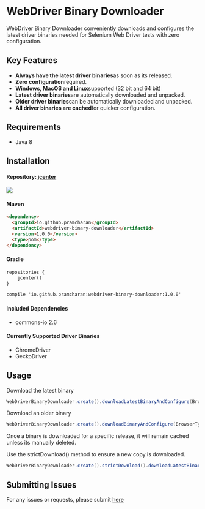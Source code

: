 
# WebDriver Binary Downloader #

WebDriver Binary Downloader conveniently downloads and configures the latest driver binaries needed for Selenium Web Driver tests with zero configuration.

## Key Features
- **Always have the latest driver binaries**as soon as its released.
- **Zero configuration**required.
- **Windows, MacOS and Linux**supported (32 bit and 64 bit)
- **Latest driver binaries**are automatically downloaded and unpacked.
- **Older driver binaries**can be automatically downloaded and unpacked.
- **All driver binaries are cached**for quicker configuration.

## Requirements
- Java 8

## Installation

#### Repository: [jcenter](https://bintray.com/bintray/jcenter?filterByPkgName=webdriver-binary-downloader)

<a href='https://bintray.com/prashantr/Courgette-JVM/courgette-jvm?source=watch' alt='Get automatic notifications about new "courgette-jvm" versions'><img src='https://www.bintray.com/docs/images/bintray_badge_color.png'></a>

#### Maven
````markdown
<dependency>
  <groupId>io.github.pramcharan</groupId>
  <artifactId>webdriver-binary-downloader</artifactId>
  <version>1.0.0</version>
  <type>pom</type>
</dependency>
````

#### Gradle
````markdown
repositories {
    jcenter()
}

compile 'io.github.pramcharan:webdriver-binary-downloader:1.0.0'
````

#### Included Dependencies
* commons-io 2.6


#### Currently Supported Driver Binaries
* ChromeDriver
* GeckoDriver


## Usage

Download the latest binary
````java
WebDriverBinaryDownloader.create().downloadLatestBinaryAndConfigure(BrowserType.CHROME);
````

Download an older binary
````java
WebDriverBinaryDownloader.create().downloadBinaryAndConfigure(BrowserType.CHROME, "2.35");
````

Once a binary is downloaded for a specific release, it will remain cached unless its manually deleted. 

Use the strictDownload() method to ensure a new copy is downloaded.
````java
WebDriverBinaryDownloader.create().strictDownload().downloadLatestBinaryAndConfigure(BrowserType.CHROME);
````


## Submitting Issues
For any issues or requests, please submit [here](https://github.com/prashant-ramcharan/courgette-jvm/issues/new)
